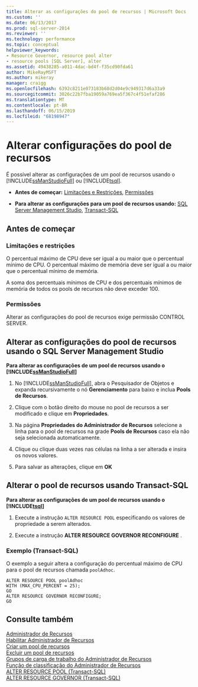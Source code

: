 ```yaml
---
title: Alterar as configurações do pool de recursos | Microsoft Docs
ms.custom: ''
ms.date: 06/13/2017
ms.prod: sql-server-2014
ms.reviewer: ''
ms.technology: performance
ms.topic: conceptual
helpviewer_keywords:
- Resource Governor, resource pool alter
- resource pools [SQL Server], alter
ms.assetid: 49438285-a011-4dac-bd4f-f35cd90fda61
author: MikeRayMSFT
ms.author: mikeray
manager: craigg
ms.openlocfilehash: 6392c8211e073183b68d2d04e9c949317d6a33a9
ms.sourcegitcommit: 3026c22b7fba19059a769ea5f367c4f51efaf286
ms.translationtype: MT
ms.contentlocale: pt-BR
ms.lasthandoff: 06/15/2019
ms.locfileid: "68198947"
---
```

# <a name="change-resource-pool-settings"></a>Alterar configurações do pool de recursos
  É possível alterar as configurações de um pool de recursos usando o [!INCLUDE[ssManStudioFull](../../includes/ssmanstudiofull-md.md)] ou [!INCLUDE[tsql](../../includes/tsql-md.md)].  
  
-   **Antes de começar:**  [Limitações e Restrições](#LimitationsRestrictions), [Permissões](#Permissions)  
  
-   **Para alterar as configurações para um pool de recursos usando:**  [SQL Server Management Studio](#ChgRPProp), [Transact-SQL](#ChgRPTSQL)  
  
##  <a name="BeforeYouBegin"></a> Antes de começar  
  
###  <a name="LimitationsRestrictions"></a> Limitações e restrições  
 O percentual máximo de CPU deve ser igual a ou maior que o percentual mínimo de CPU. O percentual máximo de memória deve ser igual a ou maior que o percentual mínimo de memória.  
  
 A soma dos percentuais mínimos de CPU e dos percentuais mínimos de memória de todos os pools de recursos não deve exceder 100.  
  
###  <a name="Permissions"></a> Permissões  
 Alterar as configurações do pool de recursos exige permissão CONTROL SERVER.  
  
##  <a name="ChgRPProp"></a> Alterar as configurações do pool de recursos usando o SQL Server Management Studio  
 **Para alterar as configurações de um pool de recursos usando o [!INCLUDE[ssManStudioFull](../../includes/ssmanstudiofull-md.md)]**  
  
1.  No [!INCLUDE[ssManStudioFull](../../includes/ssmanstudiofull-md.md)], abra o Pesquisador de Objetos e expanda recursivamente o nó **Gerenciamento** para baixo e inclua **Pools de Recursos**.  
  
2.  Clique com o botão direito do mouse no pool de recursos a ser modificado e clique em **Propriedades**.  
  
3.  Na página **Propriedades do Administrador de Recursos** selecione a linha para o pool de recursos na grade **Pools de Recursos** caso ela não seja selecionada automaticamente.  
  
4.  Clique ou clique duas vezes nas células na linha a ser alterada e insira os novos valores.  
  
5.  Para salvar as alterações, clique em **OK**  
  
##  <a name="ChgRPTSQL"></a> Alterar o pool de recursos usando Transact-SQL  
 **Para alterar as configurações de um pool de recursos usando o [!INCLUDE[tsql](../../includes/tsql-md.md)]**  
  
1.  Execute a instrução `ALTER RESOURCE POOL` especificando os valores de propriedade a serem alterados.  
  
2.  Execute a instrução **ALTER RESOURCE GOVERNOR RECONFIGURE** .  
  
### <a name="example-transact-sql"></a>Exemplo (Transact-SQL)  
 O exemplo a seguir altera a configuração do percentual máximo de CPU para o pool de recursos chamada `poolAdhoc`.  
  
```  
ALTER RESOURCE POOL poolAdhoc  
WITH (MAX_CPU_PERCENT = 25);  
GO  
ALTER RESOURCE GOVERNOR RECONFIGURE;  
GO  
```  
  
## <a name="see-also"></a>Consulte também  
 [Administrador de Recursos](resource-governor.md)   
 [Habilitar Administrador de Recursos](enable-resource-governor.md)   
 [Criar um pool de recursos](create-a-resource-pool.md)   
 [Excluir um pool de recursos](delete-a-resource-pool.md)   
 [Grupos de carga de trabalho do Administrador de Recursos](resource-governor-workload-group.md)   
 [Função de classificação do Administrador de Recursos](resource-governor-classifier-function.md)   
 [ALTER RESOURCE POOL &#40;Transact-SQL&#41;](/sql/t-sql/statements/alter-resource-pool-transact-sql)   
 [ALTER RESOURCE GOVERNOR &#40;Transact-SQL&#41;](/sql/t-sql/statements/alter-resource-governor-transact-sql)  
  
  
